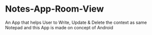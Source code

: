 # Notes-App-Room-View
An App that helps User to Write, Update &amp; Delete the context as same Notepad and this App is made on concept of Android 
